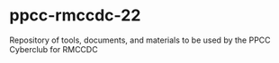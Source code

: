 # ppcc-rmccdc-22
Repository of tools, documents, and materials to be used by the PPCC Cyberclub for RMCCDC
